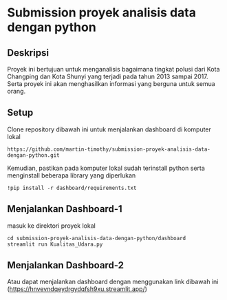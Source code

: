 # Submission proyek analisis data dengan python
## Deskripsi
Proyek ini bertujuan untuk menganalisis bagaimana tingkat polusi dari Kota Changping dan Kota Shunyi yang terjadi pada tahun 2013 sampai 2017. Serta proyek ini akan menghasilkan informasi yang berguna untuk semua orang.

## Setup
Clone repository dibawah ini untuk menjalankan dashboard di komputer lokal
```
https://github.com/martin-timothy/submission-proyek-analisis-data-dengan-python.git
```
Kemudian, pastikan pada komputer lokal sudah terinstall python serta menginstall beberapa library yang diperlukan
```
!pip install -r dashboard/requirements.txt
```

## Menjalankan Dashboard-1
masuk ke direktori proyek lokal
```
cd submission-proyek-analisis-data-dengan-python/dashboard
streamlit run Kualitas_Udara.py
```
## Menjalankan Dashboard-2
Atau dapat menjalankan dashboard dengan menggunakan link dibawah ini
(https://hnvevndqeydrgydqfsh9xu.streamlit.app/)
